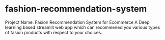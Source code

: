 # fashion-recommendation-system
Project Name: Fasion Recommendation System for Ecommerce A Deep learning based streamlit web app which can recommened you various types of fasion products with respect to your choices.

